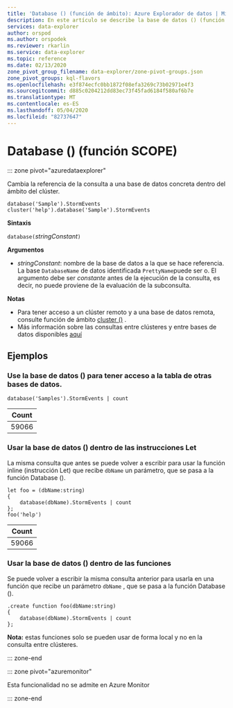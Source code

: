 ```yaml
---
title: 'Database () (función de ámbito): Azure Explorador de datos | Microsoft Docs'
description: En este artículo se describe la base de datos () (función de ámbito) en Azure Explorador de datos.
services: data-explorer
author: orspod
ms.author: orspodek
ms.reviewer: rkarlin
ms.service: data-explorer
ms.topic: reference
ms.date: 02/13/2020
zone_pivot_group_filename: data-explorer/zone-pivot-groups.json
zone_pivot_groups: kql-flavors
ms.openlocfilehash: e3f874ecfc0bb1872f08efa3269c73b02971e4f3
ms.sourcegitcommit: d885c0204212dd83ec73f45fad6184f580af6b7e
ms.translationtype: MT
ms.contentlocale: es-ES
ms.lasthandoff: 05/04/2020
ms.locfileid: "82737647"
---
```

# <a name="database-scope-function"></a>Database () (función SCOPE)

::: zone pivot="azuredataexplorer"

Cambia la referencia de la consulta a una base de datos concreta dentro del ámbito del clúster. 

```kusto
database('Sample').StormEvents
cluster('help').database('Sample').StormEvents
```

**Sintaxis**

`database(`*stringConstant*`)`

**Argumentos**

* *stringConstant*: nombre de la base de datos a la que se hace referencia. La base `DatabaseName` de datos identificada `PrettyName`puede ser o. El argumento debe ser _constante_ antes de la ejecución de la consulta, es decir, no puede proviene de la evaluación de la subconsulta.

**Notas**

* Para tener acceso a un clúster remoto y a una base de datos remota, consulte función de ámbito [cluster ()](clusterfunction.md) .
* Más información sobre las consultas entre clústeres y entre bases de datos disponibles [aquí](cross-cluster-or-database-queries.md)

## <a name="examples"></a>Ejemplos

### <a name="use-database-to-access-table-of-other-database"></a>Use la base de datos () para tener acceso a la tabla de otras bases de datos. 

```kusto
database('Samples').StormEvents | count
```

|Count|
|---|
|59066|

### <a name="use-database-inside-let-statements"></a>Usar la base de datos () dentro de las instrucciones Let 

La misma consulta que antes se puede volver a escribir para usar la función inline (instrucción Let) que recibe `dbName` un parámetro, que se pasa a la función Database ().

```kusto
let foo = (dbName:string)
{
    database(dbName).StormEvents | count
};
foo('help')
```

|Count|
|---|
|59066|

### <a name="use-database-inside-functions"></a>Usar la base de datos () dentro de las funciones 

Se puede volver a escribir la misma consulta anterior para usarla en una función que recibe un parámetro `dbName` , que se pasa a la función Database ().

```kusto
.create function foo(dbName:string)
{
    database(dbName).StormEvents | count
};
```

**Nota:** estas funciones solo se pueden usar de forma local y no en la consulta entre clústeres.

::: zone-end

::: zone pivot="azuremonitor"

Esta funcionalidad no se admite en Azure Monitor

::: zone-end

